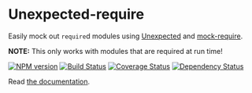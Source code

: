 # Unexpected-require

Easily mock out `require`d modules using [Unexpected](http://unexpected.js.org)
and [mock-require](https://github.com/boblauer/mock-require).

**NOTE:** This only works with modules that are required at run time!

[![NPM version](https://badge.fury.io/js/unexpected-require.svg)](http://badge.fury.io/js/unexpected-require)
[![Build Status](https://travis-ci.org/unexpectedjs/unexpected-require.svg?branch=master)](https://travis-ci.org/unexpectedjs/unexpected-require)
[![Coverage Status](https://coveralls.io/repos/unexpectedjs/unexpected-require/badge.svg)](https://coveralls.io/r/unexpectedjs/unexpected-require)
[![Dependency Status](https://david-dm.org/unexpectedjs/unexpected-require.svg)](https://david-dm.org/unexpectedjs/unexpected-require)

Read [the documentation](http://unexpected.js.org/unexpected-require/).
